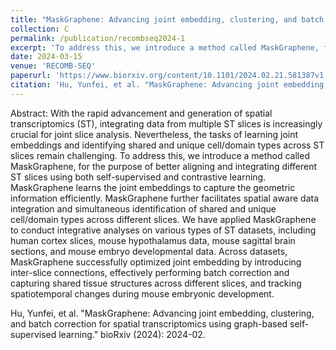 ```yaml
---
title: "MaskGraphene: Advancing joint embedding, clustering, and batch correction for spatial transcriptomics using graph-based self-supervised learning"
collection: C
permalink: /publication/recombseq2024-1
excerpt: 'To address this, we introduce a method called MaskGraphene, for the purpose of better aligning and integrating different ST slices using both self-supervised and contrastive learning. MaskGraphene learns the joint embeddings to capture the geometric information efficiently. MaskGraphene further facilitates spatial aware data integration and simultaneous identification of shared and unique cell/domain types across different slices.'
date: 2024-03-15
venue: 'RECOMB-SEQ'
paperurl: 'https://www.biorxiv.org/content/10.1101/2024.02.21.581387v1.abstract'
citation: 'Hu, Yunfei, et al. "MaskGraphene: Advancing joint embedding, clustering, and batch correction for spatial transcriptomics using graph-based self-supervised learning." bioRxiv (2024): 2024-02.'
---
```

Abstract: With the rapid advancement and generation of spatial transcriptomics (ST), integrating data from multiple ST slices is increasingly crucial for joint slice analysis. Nevertheless, the tasks of learning joint embeddings and identifying shared and unique cell/domain types across ST slices remain challenging. To address this, we introduce a method called MaskGraphene, for the purpose of better aligning and integrating different ST slices using both self-supervised and contrastive learning. MaskGraphene learns the joint embeddings to capture the geometric information efficiently. MaskGraphene further facilitates spatial aware data integration and simultaneous identification of shared and unique cell/domain types across different slices. We have applied MaskGraphene to conduct integrative analyses on various types of ST datasets, including human cortex slices, mouse hypothalamus data, mouse sagittal brain sections, and mouse embryo developmental data. Across datasets, MaskGraphene successfully optimized joint embedding by introducing inter-slice connections, effectively performing batch correction and capturing shared tissue structures across different slices, and tracking spatiotemporal changes during mouse embryonic development.

Hu, Yunfei, et al. "MaskGraphene: Advancing joint embedding, clustering, and batch correction for spatial transcriptomics using graph-based self-supervised learning." bioRxiv (2024): 2024-02.